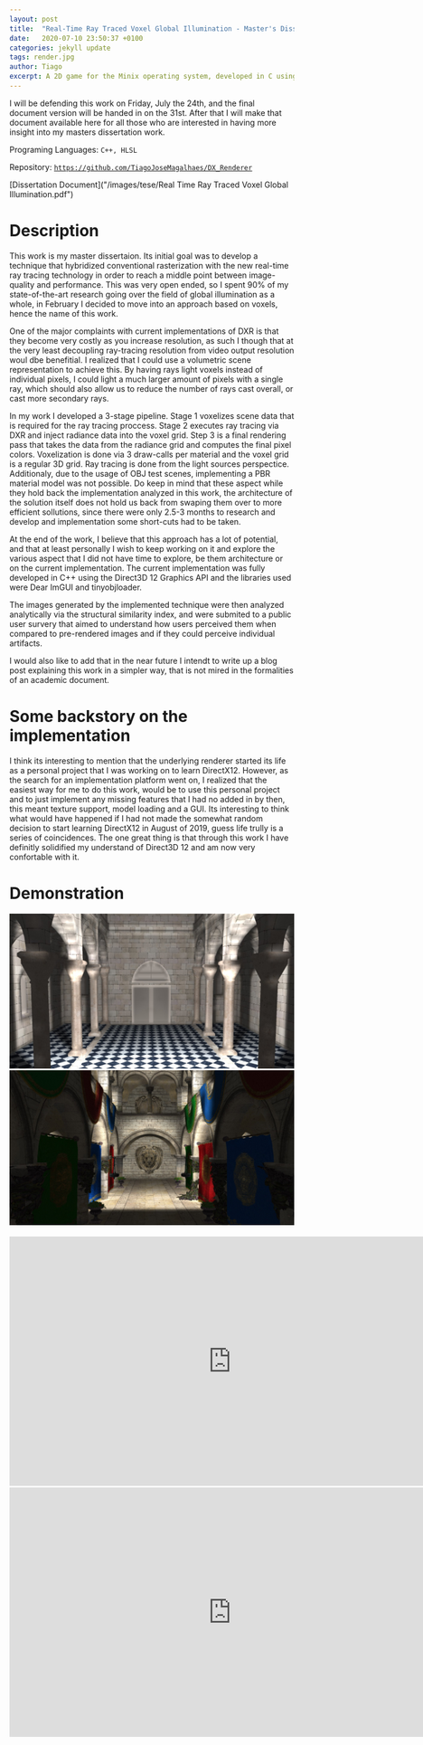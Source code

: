 ```yaml
---
layout: post
title:  "Real-Time Ray Traced Voxel Global Illumination - Master's Dissertation"
date:   2020-07-10 23:50:37 +0100
categories: jekyll update
tags: render.jpg
author: Tiago
excerpt: A 2D game for the Minix operating system, developed in C using only the C standard library and Minix's OS API.
---
```


<div class="alert alert-warning text-center" role="alert">
 I will be defending this work on Friday, July the 24th, and the final document version will be handed in on the 31st. After that I will make that document available here for all those who are interested in having more insight into my masters dissertation work.
</div>

Programing Languages: `C++, HLSL`

Repository: [`https://github.com/TiagoJoseMagalhaes/DX_Renderer`](https://github.com/TiagoJoseMagalhaes/DX_Renderer)

[Dissertation Document]("/images/tese/Real Time Ray Traced Voxel Global Illumination.pdf")

# Description

This work is my master dissertaion. Its initial goal was to develop a technique that hybridized conventional rasterization with the new real-time ray tracing technology in order to reach a middle point between image-quality and performance. This was very open ended, so I spent 90% of my state-of-the-art research going over the field of global illumination as a whole, in February I decided to move into an approach based on voxels, hence the name of this work.

One of the major complaints with current implementations of DXR is that they become very costly as you increase resolution, as such I though that at the very least decoupling ray-tracing resolution from video output resolution woul dbe benefitial. I realized that I could use a volumetric scene representation to achieve this. By having rays light voxels instead of individual pixels, I could light a much larger amount of pixels with a single ray, which should also allow us to reduce the number of rays cast overall, or cast more secondary rays.

In my work I developed a 3-stage pipeline. Stage 1 voxelizes scene data that is required for the ray tracing proccess. Stage 2 executes ray tracing via DXR and inject radiance data into the voxel grid. Step 3 is a final rendering pass that takes the data from the radiance grid and computes the final pixel colors. Voxelization is done via 3 draw-calls per material and the voxel grid is a regular 3D grid. Ray tracing is done from the light sources perspectice. Additionaly, due to the usage of OBJ test scenes, implementing a PBR material model was not possible. Do keep in mind that these aspect while they hold back the implementation analyzed in this work, the architecture of the solution itself does not hold us back from swaping them over to more efficient sollutions, since there were only 2.5-3 months to research and develop and implementation some short-cuts had to be taken.

At the end of the work, I believe that this approach has a lot of potential, and that at least personally I wish to keep working on it and explore the various aspect that I did not have time to explore, be them architecture or on the current implementation. The current implementation was fully developed in C++ using the Direct3D 12 Graphics API and the libraries used were Dear ImGUI and tinyobjloader.

The images generated by the implemented technique were then analyzed analytically via the structural similarity index, and were submited to a public user survery that aimed to understand how users perceived them when compared to pre-rendered images and if they could perceive individual artifacts.

I would also like to add that in the near future I intendt to write up a blog post explaining this work in a simpler way, that is not mired in the formalities of an academic document.

# Some backstory on the implementation

I think its interesting to mention that the underlying renderer started its life as a personal project that I was working on to learn DirectX12. However, as the search for an implementation platform went on, I realized that the easiest way for me to do this work, would be to use this personal project and to just implement any missing features that I had no added in by then, this meant texture support, model loading and a GUI. Its interesting to think what would have happened if I had not made the somewhat random decision to start learning DirectX12 in August of 2019, guess life trully is a series of coincidences. The one great thing is that through this work I have definitly solidified my understand of Direct3D 12 and am now very confortable with it.

# Demonstration

<div class="row">

<div class="col-6">
<div class="mx-auto">
    <img class="img img-fluid" src="/images/tese/sibenik.jpg">
</div>
</div>

<div class="col-6">
<div class="mx-auto">
    <img class="img img-fluid" src="/images/tese/sponza.jpg">
</div>
</div>

</div>

<br>

<div class="row">

<div class="mx-auto">
<iframe width="784" height="441" src="https://www.youtube.com/embed/BvCptNtwN90" frameborder="0" allow="accelerometer; autoplay; encrypted-media; gyroscope; picture-in-picture" allowfullscreen></iframe>
</div>

<div class="mx-auto">
<iframe width="784" height="441" src="https://www.youtube.com/embed/oQvAEOwUNlU" frameborder="0" allow="accelerometer; autoplay; encrypted-media; gyroscope; picture-in-picture" allowfullscreen></iframe>
</div>

</div>
<br>
